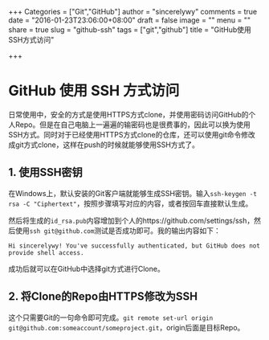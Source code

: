 +++
Categories = ["Git","GitHub"]
author = "sincerelywy"
comments = true
date = "2016-01-23T23:06:00+08:00"
draft = false
image = ""
menu = ""
share = true
slug = "github-ssh"
tags = ["git","github"]
title = "GitHub使用SSH方式访问"

+++

# GitHub 使用 SSH 方式访问

日常使用中，安全的方式是使用HTTPS方式clone，并使用密码访问GitHub的个人Repo。但是在自己电脑上一遍遍的输密码也是很费事的，因此可以换为使用SSH方式。同时对于已经使用HTTPS方式clone的仓库，还可以使用git命令修改成git方式clone，这样在push的时候就能够使用SSH方式了。

<!--more-->

## 1. 使用SSH密钥

在Windows上，默认安装的Git客户端就能够生成SSH密钥。输入`ssh-keygen -t rsa -C "Ciphertext"`，按照步骤填写对应的内容，或者按回车直接默认生成。

然后将生成的`id_rsa.pub`内容增加到个人的https://github.com/settings/ssh，然后使用`ssh git@github.com`测试是否成功即可。我的输出内容如下：

```
Hi sincerelywy! You've successfully authenticated, but GitHub does not provide shell access.
```

成功后就可以在GitHub中选择git方式进行Clone。

## 2. 将Clone的Repo由HTTPS修改为SSH

这个只需要Git的一句命令即可完成。`git remote set-url origin git@github.com:someaccount/someproject.git`，origin后面是目标Repo。
